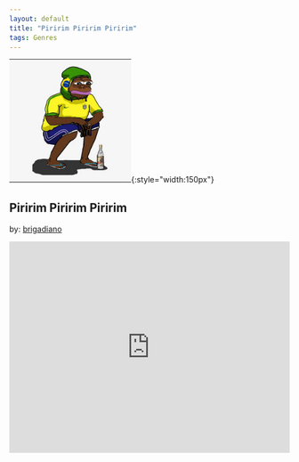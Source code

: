 ```yaml
---
layout: default
title: "Piririm Piririm Piririm"
tags: Genres
---
```

![Pepe](/assets/img/piririn.png){:style="width:150px"}
## Piririm Piririm Piririm
by: [brigadiano](https://open.spotify.com/user/brigadiano)


<iframe src="https://open.spotify.com/embed/playlist/2QenfapfUVBWXvfxY2Rrr4" width="100%" height="380" frameborder="0" allowtransparency="true" allow="encrypted-media"></iframe>

